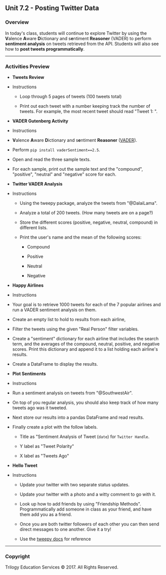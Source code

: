 ## Unit 7.2 - Posting Twitter Data

### Overview

In today's class, students will continue to explore Twitter by using the **V**alence **A**ware **D**ictionary and s**e**ntiment **Reasoner** (VADER) to perform **sentiment analysis** on tweets retrieved from the API. Students will also see how to **post tweets programmatically**.

- - -

### Activities Preview

* **Tweets Review**

* Instructions

  * Loop through 5 pages of tweets (100 tweets total)

  * Print out each tweet with a number keeping track the number of tweets.  For example, the most recent tweet should read "Tweet 1: <Text of the most recent tweet>".

* **VADER Gutenberg Activity**

* Instructions

* **V**alence **A**ware **D**ictionary and s**e**ntiment **Reasoner** ([VADER](https://github.com/cjhutto/vaderSentiment)).

* Perform `pip install vaderSentiment==2.5`.

* Open and read the three sample texts.

* For each sample, print out the sample text and the "compound", "positive", "neutral" and "negative" score for each.

* **Twitter VADER Analysis**

* Instructions

  * Using the tweepy package, analyze the tweets from "@DalaiLama".

  * Analyze a total of 200 tweets. (How many tweets are on a page?)

  * Store the different scores (positive, negative, neutral, compound) in different lists.

  * Print the user's name and the mean of the following scores:

    * Compound

    * Positive

    * Neutral

    * Negative

* **Happy Airlines**

* Instructions

* Your goal is to retrieve 1000 tweets for each of the 7 popular airlines and run a VADER sentiment analysis on them.

* Create an empty list to hold to results from each airline,

* Filter the tweets using the given "Real Person" filter variables.

* Create a "sentiment" dictionary for each airline that includes the search term, and the averages of the compound, neutral, positive, and negative scores.  Print this dictionary and append it to a list holding each airline's results.

* Create a DataFrame to display the results.

* **Plot Sentiments**

* Instructions

* Run a sentiment analysis on tweets from "@SouthwestAir".

* On top of you regular analysis, you should also keep track of how many tweets ago was it tweeted.

* Next store our results into a pandas DataFrame and read results.

* Finally create a plot with the follow labels.

  * Title as "Sentiment Analysis of Tweet (`date`) for `Twitter Handle`.

  * Y label as "Tweet Polarity"

  * X label as "Tweets Ago"

* **Hello Tweet**

* Instructions

  * Update your twitter with two separate status updates.

  * Update your twitter with a photo and a witty comment to go with it.

  * Look up how to add friends by using "Friendship Methods". Programmatically add someone in class as your friend, and have them add you as a friend.

  * Once you are both twitter followers of each other you can then send direct messages to one another.  Give it a try!

  * Use the [tweepy docs](http://tweepy.readthedocs.io/en/v3.5.0/api.html) for reference

- - -

### Copyright

Trilogy Education Services © 2017. All Rights Reserved.
